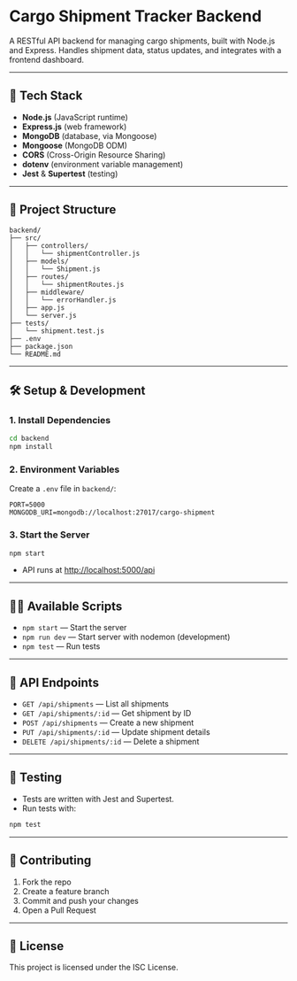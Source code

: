 # Cargo Shipment Tracker Backend

A RESTful API backend for managing cargo shipments, built with Node.js and Express. Handles shipment data, status updates, and integrates with a frontend dashboard.

---

## 🚀 Tech Stack

- **Node.js** (JavaScript runtime)
- **Express.js** (web framework)
- **MongoDB** (database, via Mongoose)
- **Mongoose** (MongoDB ODM)
- **CORS** (Cross-Origin Resource Sharing)
- **dotenv** (environment variable management)
- **Jest** & **Supertest** (testing)

---

## 📁 Project Structure

```
backend/
├── src/
│   ├── controllers/
│   │   └── shipmentController.js
│   ├── models/
│   │   └── Shipment.js
│   ├── routes/
│   │   └── shipmentRoutes.js
│   ├── middleware/
│   │   └── errorHandler.js
│   ├── app.js
│   └── server.js
├── tests/
│   └── shipment.test.js
├── .env
├── package.json
└── README.md
```

---

## 🛠️ Setup & Development

### 1. Install Dependencies

```bash
cd backend
npm install
```

### 2. Environment Variables

Create a `.env` file in `backend/`:

```
PORT=5000
MONGODB_URI=mongodb://localhost:27017/cargo-shipment
```

### 3. Start the Server

```bash
npm start
```

- API runs at [http://localhost:5000/api](http://localhost:5000/api)

---

## 🧑‍💻 Available Scripts

- `npm start` — Start the server
- `npm run dev` — Start server with nodemon (development)
- `npm test` — Run tests

---

## 🌟 API Endpoints

- `GET /api/shipments` — List all shipments
- `GET /api/shipments/:id` — Get shipment by ID
- `POST /api/shipments` — Create a new shipment
- `PUT /api/shipments/:id` — Update shipment details
- `DELETE /api/shipments/:id` — Delete a shipment

---

## 🧪 Testing

- Tests are written with Jest and Supertest.
- Run tests with:

```bash
npm test
```

---

## 🤝 Contributing

1. Fork the repo
2. Create a feature branch
3. Commit and push your changes
4. Open a Pull Request

---

## 📄 License

This project is licensed under the ISC License.